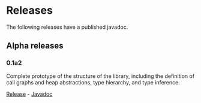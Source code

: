 # Releases

The following releases have a published javadoc.

## Alpha releases

### 0.1a2

Complete prototype of the structure of the library, including the definition of call graphs and heap abstractions, type hierarchy, and type inference.

[Release](https://github.com/UniVE-SSV/lisa/releases/tag/v0.1a2) - [Javadoc](https://www.javadoc.io/doc/com.github.unive-ssv/lisa/0.1a2/index.html)
